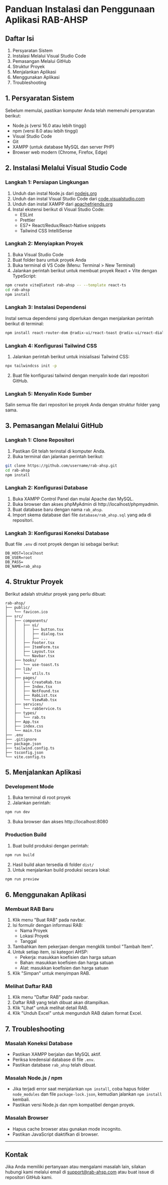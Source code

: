 
# Panduan Instalasi dan Penggunaan Aplikasi RAB-AHSP

## Daftar Isi
1. Persyaratan Sistem
2. Instalasi Melalui Visual Studio Code
3. Pemasangan Melalui GitHub
4. Struktur Proyek
5. Menjalankan Aplikasi
6. Menggunakan Aplikasi
7. Troubleshooting

## 1. Persyaratan Sistem

Sebelum memulai, pastikan komputer Anda telah memenuhi persyaratan berikut:

- Node.js (versi 16.0 atau lebih tinggi)
- npm (versi 8.0 atau lebih tinggi)
- Visual Studio Code
- Git
- XAMPP (untuk database MySQL dan server PHP)
- Browser web modern (Chrome, Firefox, Edge)

## 2. Instalasi Melalui Visual Studio Code

### Langkah 1: Persiapan Lingkungan
1. Unduh dan instal Node.js dari [nodejs.org](https://nodejs.org/)
2. Unduh dan instal Visual Studio Code dari [code.visualstudio.com](https://code.visualstudio.com/)
3. Unduh dan instal XAMPP dari [apachefriends.org](https://www.apachefriends.org/)
4. Instal ekstensi berikut di Visual Studio Code:
   - ESLint
   - Prettier
   - ES7+ React/Redux/React-Native snippets
   - Tailwind CSS IntelliSense

### Langkah 2: Menyiapkan Proyek
1. Buka Visual Studio Code
2. Buat folder baru untuk proyek Anda
3. Buka terminal di VS Code (Menu: Terminal > New Terminal)
4. Jalankan perintah berikut untuk membuat proyek React + Vite dengan TypeScript:

```bash
npm create vite@latest rab-ahsp -- --template react-ts
cd rab-ahsp
npm install
```

### Langkah 3: Instalasi Dependensi
Instal semua dependensi yang diperlukan dengan menjalankan perintah berikut di terminal:

```bash
npm install react-router-dom @radix-ui/react-toast @radix-ui/react-dialog @radix-ui/react-label @radix-ui/react-select tailwindcss postcss autoprefixer tailwind-merge class-variance-authority clsx lucide-react uuid xlsx
```

### Langkah 4: Konfigurasi Tailwind CSS
1. Jalankan perintah berikut untuk inisialisasi Tailwind CSS:

```bash
npx tailwindcss init -p
```

2. Buat file konfigurasi tailwind dengan menyalin kode dari repositori GitHub.

### Langkah 5: Menyalin Kode Sumber
Salin semua file dari repositori ke proyek Anda dengan struktur folder yang sama.

## 3. Pemasangan Melalui GitHub

### Langkah 1: Clone Repositori
1. Pastikan Git telah terinstal di komputer Anda.
2. Buka terminal dan jalankan perintah berikut:

```bash
git clone https://github.com/username/rab-ahsp.git
cd rab-ahsp
npm install
```

### Langkah 2: Konfigurasi Database
1. Buka XAMPP Control Panel dan mulai Apache dan MySQL.
2. Buka browser dan akses phpMyAdmin di http://localhost/phpmyadmin.
3. Buat database baru dengan nama `rab_ahsp`.
4. Import skema database dari file `database/rab_ahsp.sql` yang ada di repositori.

### Langkah 3: Konfigurasi Koneksi Database
Buat file `.env` di root proyek dengan isi sebagai berikut:

```
DB_HOST=localhost
DB_USER=root
DB_PASS=
DB_NAME=rab_ahsp
```

## 4. Struktur Proyek

Berikut adalah struktur proyek yang perlu dibuat:

```
rab-ahsp/
├── public/
│   └── favicon.ico
├── src/
│   ├── components/
│   │   ├── ui/
│   │   │   ├── button.tsx
│   │   │   ├── dialog.tsx
│   │   │   ├── ...
│   │   ├── Footer.tsx
│   │   ├── ItemForm.tsx
│   │   ├── Layout.tsx
│   │   └── Navbar.tsx
│   ├── hooks/
│   │   └── use-toast.ts
│   ├── lib/
│   │   └── utils.ts
│   ├── pages/
│   │   ├── CreateRab.tsx
│   │   ├── Index.tsx
│   │   ├── NotFound.tsx
│   │   ├── RabList.tsx
│   │   └── ViewRab.tsx
│   ├── services/
│   │   └── rabService.ts
│   ├── types/
│   │   └── rab.ts
│   ├── App.tsx
│   ├── index.css
│   └── main.tsx
├── .env
├── .gitignore
├── package.json
├── tailwind.config.ts
├── tsconfig.json
└── vite.config.ts
```

## 5. Menjalankan Aplikasi

### Development Mode
1. Buka terminal di root proyek
2. Jalankan perintah:

```bash
npm run dev
```

3. Buka browser dan akses http://localhost:8080

### Production Build
1. Buat build produksi dengan perintah:

```bash
npm run build
```

2. Hasil build akan tersedia di folder `dist/`
3. Untuk menjalankan build produksi secara lokal:

```bash
npm run preview
```

## 6. Menggunakan Aplikasi

### Membuat RAB Baru
1. Klik menu "Buat RAB" pada navbar.
2. Isi formulir dengan informasi RAB:
   - Nama Proyek
   - Lokasi Proyek
   - Tanggal
3. Tambahkan item pekerjaan dengan mengklik tombol "Tambah Item".
4. Untuk setiap item, isi kategori AHSP:
   - Pekerja: masukkan koefisien dan harga satuan
   - Bahan: masukkan koefisien dan harga satuan
   - Alat: masukkan koefisien dan harga satuan
5. Klik "Simpan" untuk menyimpan RAB.

### Melihat Daftar RAB
1. Klik menu "Daftar RAB" pada navbar.
2. Daftar RAB yang telah dibuat akan ditampilkan.
3. Klik "Lihat" untuk melihat detail RAB.
4. Klik "Unduh Excel" untuk mengunduh RAB dalam format Excel.

## 7. Troubleshooting

### Masalah Koneksi Database
- Pastikan XAMPP berjalan dan MySQL aktif.
- Periksa kredensial database di file `.env`.
- Pastikan database `rab_ahsp` telah dibuat.

### Masalah Node.js / npm
- Jika terjadi error saat menjalankan `npm install`, coba hapus folder `node_modules` dan file `package-lock.json`, kemudian jalankan `npm install` kembali.
- Pastikan versi Node.js dan npm kompatibel dengan proyek.

### Masalah Browser
- Hapus cache browser atau gunakan mode incognito.
- Pastikan JavaScript diaktifkan di browser.

---

## Kontak

Jika Anda memiliki pertanyaan atau mengalami masalah lain, silakan hubungi kami melalui email di support@rab-ahsp.com atau buat issue di repositori GitHub kami.
